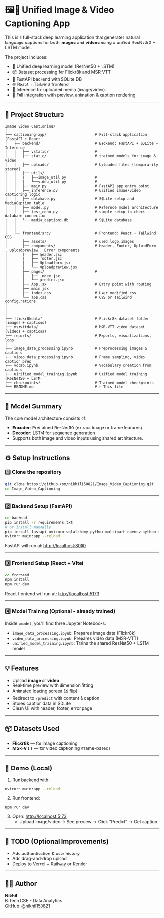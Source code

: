 
# 🖼️🎥 Unified Image & Video Captioning App

This is a full-stack deep learning application that generates natural language captions for both **images** and **videos** using a unified ResNet50 + LSTM model.

The project includes:
- 🧠 Unified deep learning model (ResNet50 + LSTM)
- 📦 Dataset processing for Flickr8k and MSR-VTT
- 🚀 FastAPI backend with SQLite DB
- 🌐 React + Tailwind frontend
- 🧠 Inference for uploaded media (image/video)
- 🌉 Full integration with preview, animation & caption rendering

---

## 📁 Project Structure
```
Image_Video_Captioning/
│
├── captioning-app/                      # Full-stack application (FastAPI + React)
│   ├── backend/                         # Backend: FastAPI + SQLite + Inference
|   |   ├── vstatic/                     #
│   │   ├── static/                      # trained models for image & video
|   |   ├── uploads/                     # Uploaded files (temporarily stored)
│   │   ├── utils/                 
│   │   |   ├──image_util.py             #
│   │   |   └──video_util.py             #
│   │   ├── main.py                      # FastAPI app entry point
│   │   ├── inference.py                 # Unified image/video captioning logic
│   │   ├── database.py                  # SQLite setup and MediaCaption table
│   │   ├── model.py                     # Refernce model architecture
│   │   ├── test_conn.py                 # simple setup to check database connection
│   │   └── media_captions.db            # SQLite database
│   │
│   │
│   └── frontend/src/                    # Frontend: React + Tailwind CSS
|       ├── assets/                      # used logo,images
│       ├── components/                  # Header, Footer, UploadForm , Uploadpreview , Error components
│       |   ├── header.jsx
│       |   ├── footer.jsx
|       |   ├── Uploadform.jsx
|       |   └── Uploadpreview.jsx
│       ├── pages/                       # 
│       |   ├── index.jsx
|       |   └── predict.jsx
│       ├── App.jsx                      # Entry point with routing
│       ├── main.jsx                      
│       ├── index.css                    # User modified css
│       └── app.css                      # CSS or Tailwind configurations
│
│  
│
├── flickr8kdata/                        # Flickr8k dataset folder (images + captions)
├── msrvttdata/                          # MSR-VTT video dataset (videos + captions)
├── reports/                             # Reports, visualizations, logs
│
├── image_data_processing.ipynb          # Preprocessing images & captions
├── video_data_processing.ipynb          # Frame sampling, video caption prep
├── vocab.ipynb                          # Vocabulary creation from captions
├── uinified_model_training.ipynb        # Unified model training (ResNet50 + LSTM)
├── checkpoints/                         # Trained model checkpoints
└── README.md                            # ← This file
```

---

## 🧠 Model Summary

The core model architecture consists of:
- **Encoder**: Pretrained ResNet50 (extract image or frame features)
- **Decoder**: LSTM for sequence generation
- Supports both image and video inputs using shared architecture.

---

## ⚙️ Setup Instructions

### 1️⃣ Clone the repository
```bash
git clone https://github.com/nikhil150821/Image_Video_Captioning.git
cd Image_Video_Captioning
```

---

### 2️⃣ Backend Setup (FastAPI)
```bash
cd backend
pip install -r requirements.txt
# or install manually
pip install fastapi uvicorn sqlalchemy python-multipart opencv-python torch torchvision
uvicorn main:app --reload
```
FastAPI will run at: [http://localhost:8000](http://localhost:8000)

---

### 3️⃣ Frontend Setup (React + Vite)
```bash
cd frontend
npm install
npm run dev
```
React frontend will run at: [http://localhost:5173](http://localhost:5173)

---

### 4️⃣ Model Training (Optional - already trained)
Inside `/model`, you’ll find three Jupyter Notebooks:
- `image_data_processing.ipynb`: Prepares image data (Flickr8k)
- `video_data_processing.ipynb`: Prepares video data (MSR-VTT)
- `unified_model_training.ipynb`: Trains the shared ResNet50 + LSTM model

---

## 💡 Features

- Upload **image** or **video**
- Real-time preview with dimension fitting
- Animated loading screen (⏳ flip)
- Redirect to `/predict` with content & caption
- Stores caption data in SQLite
- Clean UI with header, footer, error page

---

## 📦 Datasets Used

- **Flickr8k** — for image captioning
- **MSR-VTT** — for video captioning (frame-based)

---

## 🏁 Demo (Local)

1. Run backend with:
```bash
uvicorn main:app --reload
```

2. Run frontend:
```bash
npm run dev
```

3. Open: [http://localhost:5173](http://localhost:5173)
   - Upload image/video → See preview → Click "Predict" → Get caption.

---

## 📌 TODO (Optional Improvements)
- Add authentication & user history
- Add drag-and-drop upload
- Deploy to Vercel + Railway or Render

---

## 🧑‍💻 Author

**Nikhil**  
B.Tech CSE - Data Analytics  
GitHub: [@nikhil150821](https://github.com/nikhil150821)

---
